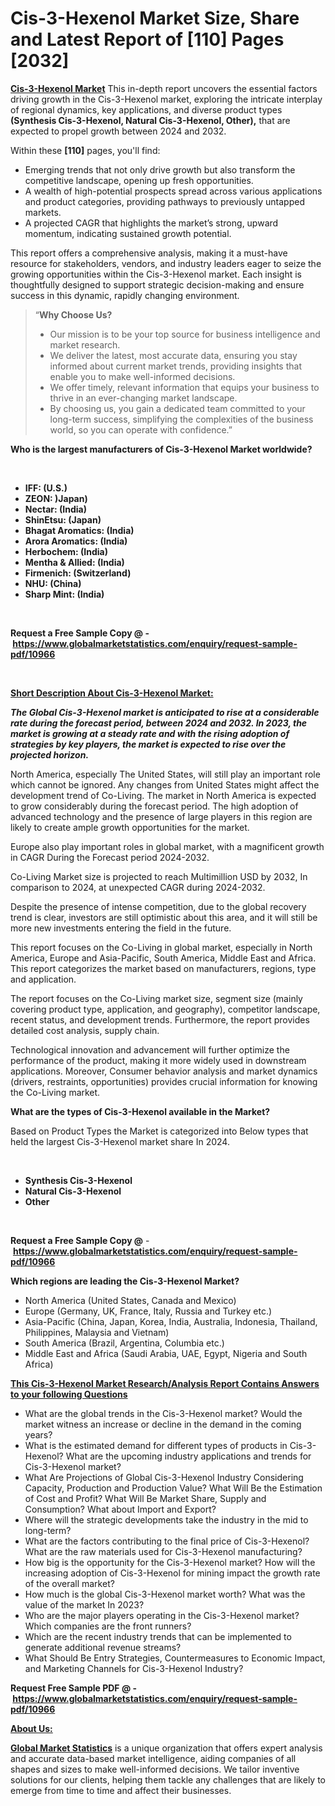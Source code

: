 <h1>Cis-3-Hexenol Market Size, Share and Latest Report of [110] Pages [2032]</h1>
<p><a href="https://www.globalmarketstatistics.com/market-reports/cis-3-hexenol-market-10966"><strong>Cis-3-Hexenol Market</strong></a> This in-depth report uncovers the essential factors driving growth in the Cis-3-Hexenol market, exploring the intricate interplay of regional dynamics, key applications, and diverse product types <strong>(Synthesis Cis-3-Hexenol, Natural Cis-3-Hexenol, Other),</strong> that are expected to propel growth between 2024 and 2032.</p>
<p>Within these <strong>[110]</strong> pages, you'll find:</p>
<ul>
<li>Emerging trends that not only drive growth but also transform the competitive landscape, opening up fresh opportunities.</li>
<li>A wealth of high-potential prospects spread across various applications and product categories, providing pathways to previously untapped markets.</li>
<li>A projected CAGR that highlights the market&rsquo;s strong, upward momentum, indicating sustained growth potential.</li>
</ul>
<p>This report offers a comprehensive analysis, making it a must-have resource for stakeholders, vendors, and industry leaders eager to seize the growing opportunities within the Cis-3-Hexenol market. Each insight is thoughtfully designed to support strategic decision-making and ensure success in this dynamic, rapidly changing environment.</p>
<blockquote class="">
<p>&ldquo;<strong>Why Choose Us? </strong></p>
<ul>
<li>Our mission is to be your top source for business intelligence and market research.</li>
<li>We deliver the latest, most accurate data, ensuring you stay informed about current market trends, providing insights that enable you to make well-informed decisions.</li>
<li>We offer timely, relevant information that equips your business to thrive in an ever-changing market landscape.</li>
<li>By choosing us, you gain a dedicated team committed to your long-term success, simplifying the complexities of the business world, so you can operate with confidence.&rdquo;</li>
</ul>
</blockquote>
<p><strong>Who is the largest manufacturers of Cis-3-Hexenol Market worldwide?</strong></p>
<p>&nbsp;</p>
<ul>
<li><strong>IFF: (U.S.)</strong></li>
<li><strong>ZEON: )Japan)</strong></li>
<li><strong>Nectar: (India)</strong></li>
<li><strong>ShinEtsu: (Japan)</strong></li>
<li><strong>Bhagat Aromatics: (India)</strong></li>
<li><strong>Arora Aromatics: (India)</strong></li>
<li><strong>Herbochem: (India)</strong></li>
<li><strong>Mentha &amp; Allied: (India)</strong></li>
<li><strong>Firmenich: (Switzerland)</strong></li>
<li><strong>NHU: (China)</strong></li>
<li><strong>Sharp Mint: (India)</strong></li>
</ul>
<p>&nbsp;</p>
<p><strong>Request a Free Sample Copy @ -&nbsp;</strong><a href="https://www.globalmarketstatistics.com/enquiry/request-sample-pdf/10966"><strong>https://www.globalmarketstatistics.com/enquiry/request-sample-pdf/10966</strong></a></p>
<p>&nbsp;</p>
<p><strong><u>Short Description About Cis-3-Hexenol Market:</u></strong></p>
<p><strong><em>The Global Cis-3-Hexenol market is anticipated to rise at a considerable rate during the forecast period, between 2024 and 2032. In 2023, the market is growing at a steady rate and with the rising adoption of strategies by key players, the market is expected to rise over the projected horizon.</em></strong></p>
<p>North America, especially The United States, will still play an important role which cannot be ignored. Any changes from United States might affect the development trend of Co-Living. The market in North America is expected to grow considerably during the forecast period. The high adoption of advanced technology and the presence of large players in this region are likely to create ample growth opportunities for the market.</p>
<p>Europe also play important roles in global market, with a magnificent growth in CAGR During the Forecast period 2024-2032.</p>
<p>Co-Living Market size is projected to reach Multimillion USD by 2032, In comparison to 2024, at unexpected CAGR during 2024-2032.</p>
<p>Despite the presence of intense competition, due to the global recovery trend is clear, investors are still optimistic about this area, and it will still be more new investments entering the field in the future.</p>
<p>This report focuses on the Co-Living in global market, especially in North America, Europe and Asia-Pacific, South America, Middle East and Africa. This report categorizes the market based on manufacturers, regions, type and application.</p>
<p>The report focuses on the Co-Living market size, segment size (mainly covering product type, application, and geography), competitor landscape, recent status, and development trends. Furthermore, the report provides detailed cost analysis, supply chain.</p>
<p>Technological innovation and advancement will further optimize the performance of the product, making it more widely used in downstream applications. Moreover, Consumer behavior analysis and market dynamics (drivers, restraints, opportunities) provides crucial information for knowing the Co-Living market.</p>
<p><strong>What are the types of Cis-3-Hexenol available in the Market?</strong></p>
<p>Based on Product Types the Market is categorized into Below types that held the largest Cis-3-Hexenol market share In 2024.</p>
<p>&nbsp;</p>
<ul>
<li><strong>Synthesis Cis-3-Hexenol</strong></li>
<li><strong>Natural Cis-3-Hexenol</strong></li>
<li><strong>Other</strong></li>
</ul>
<p>&nbsp;</p>
<p><strong>Request a Free Sample Copy @</strong>&nbsp;-&nbsp;<a href="https://www.globalmarketstatistics.com/enquiry/request-sample-pdf/10966"><strong>https://www.globalmarketstatistics.com/enquiry/request-sample-pdf/10966</strong></a></p>
<p><strong>Which regions are leading the Cis-3-Hexenol Market?</strong></p>
<ul>
<li>North America (United States, Canada and Mexico)</li>
<li>Europe (Germany, UK, France, Italy, Russia and Turkey etc.)</li>
<li>Asia-Pacific (China, Japan, Korea, India, Australia, Indonesia, Thailand, Philippines, Malaysia and Vietnam)</li>
<li>South America (Brazil, Argentina, Columbia etc.)</li>
<li>Middle East and Africa (Saudi Arabia, UAE, Egypt, Nigeria and South Africa)</li>
</ul>
<p><strong><u>This Cis-3-Hexenol Market Research/Analysis Report Contains Answers to your following Questions</u></strong></p>
<ul>
<li>What are the global trends in the Cis-3-Hexenol market? Would the market witness an increase or decline in the demand in the coming years?</li>
<li>What is the estimated demand for different types of products in Cis-3-Hexenol? What are the upcoming industry applications and trends for Cis-3-Hexenol market?</li>
<li>What Are Projections of Global Cis-3-Hexenol Industry Considering Capacity, Production and Production Value? What Will Be the Estimation of Cost and Profit? What Will Be Market Share, Supply and Consumption? What about Import and Export?</li>
<li>Where will the strategic developments take the industry in the mid to long-term?</li>
<li>What are the factors contributing to the final price of Cis-3-Hexenol? What are the raw materials used for Cis-3-Hexenol manufacturing?</li>
<li>How big is the opportunity for the Cis-3-Hexenol market? How will the increasing adoption of Cis-3-Hexenol for mining impact the growth rate of the overall market?</li>
<li>How much is the global Cis-3-Hexenol market worth? What was the value of the market In 2023?</li>
<li>Who are the major players operating in the Cis-3-Hexenol market? Which companies are the front runners?</li>
<li>Which are the recent industry trends that can be implemented to generate additional revenue streams?</li>
<li>What Should Be Entry Strategies, Countermeasures to Economic Impact, and Marketing Channels for Cis-3-Hexenol Industry?</li>
</ul>
<p><strong>Request Free Sample PDF @ -&nbsp;</strong><a href="https://www.globalmarketstatistics.com/enquiry/request-sample-pdf/10966"><strong>https://www.globalmarketstatistics.com/enquiry/request-sample-pdf/10966</strong></a></p>
<p><strong><u>About Us:</u></strong></p>
<p><a href="https://www.globalmarketstatistics.com/"><strong>Global Market Statistics</strong></a>&nbsp;is a unique organization that offers expert analysis and accurate data-based market intelligence, aiding companies of all shapes and sizes to make well-informed decisions. We tailor inventive solutions for our clients, helping them tackle any challenges that are likely to emerge from time to time and affect their businesses.</p>